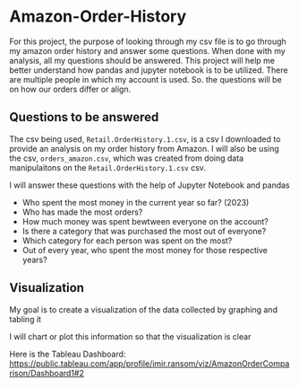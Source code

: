 # Amazon-Order-History

For this project, the purpose of looking through my csv file is to go through my amazon order history and answer some questions.
When done with my analysis, all my questions should be answered. This project will help me better understand how pandas and
jupyter notebook is to be utilized. There are multiple people in which my account is used. So. the questions will be on how
our orders differ or align.

## Questions to be answered

The csv being used, `Retail.OrderHistory.1.csv`, is a csv I downloaded to provide an analysis on my order history from Amazon.
I will also be using the csv, `orders_amazon.csv`, which was created from doing data manipulaitons on the `Retail.OrderHistory.1.csv` csv.

I will answer these questions with the help of Jupyter Notebook and pandas

- Who spent the most money in the current year so far? (2023)
- Who has made the most orders?
- How much money was spent bewtween everyone on the account?
- Is there a category that was purchased the most out of everyone?
- Which category for each person was spent on the most?
- Out of every year, who spent the most money for those respective years?

## Visualization

My goal is to create a visualization of the data collected by graphing and tabling it

I will chart or plot this information so that the visualization is clear

Here is the Tableau Dashboard: https://public.tableau.com/app/profile/imir.ransom/viz/AmazonOrderComparison/Dashboard1#2
